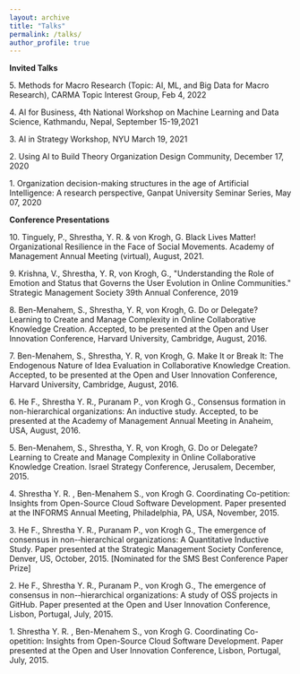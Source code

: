 ```yaml
---
layout: archive
title: "Talks"
permalink: /talks/
author_profile: true
---
```





**Invited Talks**

5\. Methods for Macro Research (Topic: AI, ML, and Big Data for Macro Research), CARMA Topic Interest Group, Feb 4, 2022 

4\. AI for Business, 4th National Workshop on Machine Learning and Data Science, Kathmandu, Nepal, September 15-19,2021 

3\. AI in Strategy Workshop, NYU March 19, 2021

2\. Using AI to Build Theory Organization Design Community, December 17, 2020 

1\. Organization decision-making structures in the age of Artificial Intelligence: A research perspective, Ganpat University Seminar Series, May 07, 2020






**Conference Presentations**

10\. Tinguely, P., Shrestha, Y. R. & von Krogh, G. Black Lives Matter! Organizational Resilience in the Face of Social Movements. Academy of Management Annual Meeting (virtual), August, 2021.

9\. Krishna, V., Shrestha, Y. R, von Krogh, G., "Understanding the Role of Emotion and Status that Governs the User Evolution in Online Communities." Strategic Management Society 39th Annual Conference, 2019

8\. Ben-Menahem, S., Shrestha, Y. R, von Krogh, G. Do or Delegate? Learning to Create and Manage Complexity in Online Collaborative Knowledge Creation. Accepted, to be presented at the Open and User Innovation Conference, Harvard University, Cambridge, August, 2016.

7\. Ben-Menahem, S., Shrestha, Y. R, von Krogh, G. Make It or Break It: The Endogenous Nature of Idea Evaluation in Collaborative Knowledge Creation. Accepted, to be presented at the Open and User Innovation Conference, Harvard University, Cambridge, August, 2016.

6\. He F., Shrestha Y. R., Puranam P., von Krogh G., Consensus formation in non-hierarchical organizations: An inductive study. Accepted, to be presented at the Academy of Management Annual Meeting in Anaheim, USA, August, 2016.

5\. Ben-Menahem, S., Shrestha, Y. R, von Krogh, G. Do or Delegate? Learning to Create and Manage Complexity in Online Collaborative Knowledge Creation. Israel Strategy Conference, Jerusalem, December, 2015.

4\. Shrestha Y. R. , Ben-Menahem S., von Krogh G. Coordinating Co-petition: Insights from Open-Source Cloud Software Development. Paper presented at the INFORMS Annual Meeting, Philadelphia, PA, USA, November, 2015.

3\. He F., Shrestha Y. R., Puranam P., von Krogh G., The emergence of consensus in non-‐hierarchical organizations: A Quantitative Inductive Study. Paper presented at the Strategic Management Society Conference, Denver, US, October, 2015. [Nominated for the SMS Best Conference Paper Prize]

2\. He F., Shrestha Y. R., Puranam P., von Krogh G., The emergence of consensus in non-‐hierarchical organizations: A study of OSS projects in GitHub. Paper presented at the Open and User Innovation Conference, Lisbon, Portugal, July, 2015.

1\. Shrestha Y. R. , Ben-Menahem S., von Krogh G. Coordinating Co-opetition: Insights from Open-Source Cloud Software Development. Paper presented at the Open and User Innovation Conference, Lisbon, Portugal, July, 2015.
